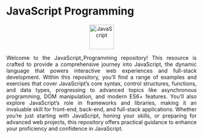 # JavaScript Programming
<div align="center">
<img src="https://upload.wikimedia.org/wikipedia/commons/6/6a/JavaScript-logo.png" alt="JavaScript" width="65"/> 
</div>


<p align="justify">Welcome to the JavaScript_Programming repository! This resource is crafted to provide a comprehensive journey into JavaScript, the dynamic language that powers interactive web experiences and full-stack development. Within this repository, you’ll find a range of examples and exercises that cover JavaScript’s core syntax, control structures, functions, and data types, progressing to advanced topics like asynchronous programming, DOM manipulation, and modern ES6+ features. You’ll also explore JavaScript’s role in frameworks and libraries, making it an invaluable skill for front-end, back-end, and full-stack applications. Whether you’re just starting with JavaScript, honing your skills, or preparing for advanced web projects, this repository offers practical guidance to enhance your proficiency and confidence in JavaScript.</p>
